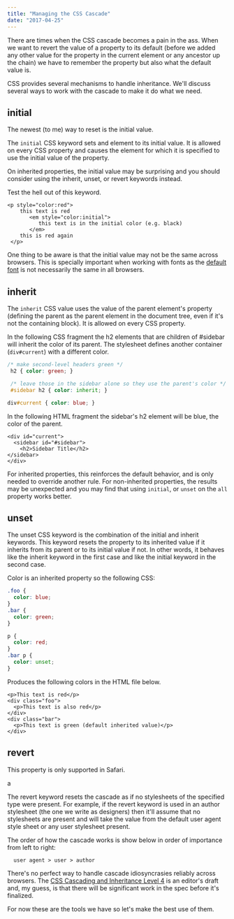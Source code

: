 ```yaml
---
title: "Managing the CSS Cascade"
date: "2017-04-25"
---
```


There are times when the CSS cascade becomes a pain in the ass. When we want to revert the value of a property to its default (before we added any other value for the property in the current element or any ancestor up the chain) we have to remember the property but also what the default value is.

CSS provides several mechanisms to handle inheritance. We'll discuss several ways to work with the cascade to make it do what we need.

## initial

The newest (to me) way to reset is the initial value.

The `initial` CSS keyword sets and element to its initial value. It is allowed on every CSS property and causes the element for which it is specified to use the initial value of the property.

On inherited properties, the initial value may be surprising and you should consider using the inherit, unset, or revert keywords instead.

Test the hell out of this keyword.

```markup
<p style="color:red"> 
    this text is red 
       <em style="color:initial"> 
          this text is in the initial color (e.g. black)
       </em>                                          
    this is red again
 </p> 
```

One thing to be aware is that the initial value may not be the same across browsers. This is specially important when working with fonts as the [default font](https://www.granneman.com/webdev/coding/css/fonts-and-formatting/web-browser-font-defaults/) is not necessarily the same in all browsers.

## inherit

The `inherit` CSS value uses the value of the parent element's property (defining the parent as the parent element in the document tree, even if it's not the containing block). It is allowed on every CSS property.

In the following CSS fragment the h2 elements that are children of #sidebar will inherit the color of its parent. The stylesheet defines another container (`div#current`) with a different color.

```css
/* make second-level headers green */
 h2 { color: green; }

 /* leave those in the sidebar alone so they use the parent's color */
 #sidebar h2 { color: inherit; }

div#current { color: blue; }
```

In the following HTML fragment the sidebar's h2 element will be blue, the color of the parent.

```markup
<div id="current">
  <sidebar id="#sidebar">
    <h2>Sidebar Title</h2>
</sidebar>
</div>
```

For inherited properties, this reinforces the default behavior, and is only needed to override another rule. For non-inherited properties, the results may be unexpected and you may find that using `initial`, or `unset` on the `all` property works better.

## unset

The unset CSS keyword is the combination of the initial and inherit keywords. This keyword resets the property to its inherited value if it inherits from its parent or to its initial value if not. In other words, it behaves like the inherit keyword in the first case and like the initial keyword in the second case.

Color is an inherited property so the following CSS:

```css
.foo {
  color: blue;
}
.bar {
  color: green;
}

p {
  color: red;
}
.bar p {
  color: unset;
}
```

Produces the following colors in the HTML file below.

```markup
<p>This text is red</p>
<div class="foo">
  <p>This text is also red</p>
</div>
<div class="bar">
  <p>This text is green (default inherited value)</p>
</div>
```

## revert

This property is only supported in Safari.

a

The revert keyword resets the cascade as if no stylesheets of the specified type were present. For example, if the revert keyword is used in an author stylesheet (the one we write as designers) then it'll assume that no stylesheets are present and will take the value from the default user agent style sheet or any user stylesheet present.

The order of how the cascade works is show below in order of importance from left to right:

```
  user agent > user > author
```

There's no perfect way to handle cascade idiosyncrasies reliably across browsers. The [CSS Cascading and Inheritance Level 4](https://drafts.csswg.org/css-cascade/) is an editor's draft and, my guess, is that there will be significant work in the spec before it's finalized.

For now these are the tools we have so let's make the best use of them.
